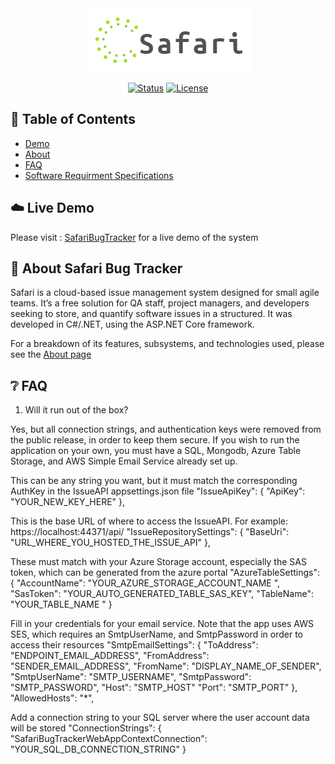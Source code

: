 <div align="center">
  <img src="https://github.com/DigitalCitizen110625/SafariBugTracker-Public/blob/master/ReadmeAssests/SafariLogo.png">
</div>

<div align="center">
 
  [![Status](https://img.shields.io/badge/status-active-success.svg?style=for-the-badge)]() 
  [![License](https://img.shields.io/badge/license-MIT-blue.svg?style=for-the-badge)](/LICENSE)
  
</div>

## 📝 Table of Contents

* [Demo](https://safaribugtracker.azurewebsites.net/)
* [About](https://github.com/DigitalCitizen110625/SafariBugTracker-Public#elephantabout-safari-bug-tracker)
* [FAQ](https://github.com/DigitalCitizen110625/SafariBugTracker-Public#grey_questionfaq)
* [Software Requirment Specifications](https://github.com/DigitalCitizen110625/SafariBugTracker-Public/SRS/SafariBugTracker_SRS.docx)

## :cloud:	Live Demo
Please visit : <a href="https://safaribugtracker.azurewebsites.net/">SafariBugTracker</a> for a live demo of the system


## :elephant:	About Safari Bug Tracker
Safari is a cloud-based issue management system designed for small agile teams. It’s a free solution for QA staff, project managers, and developers seeking to store, and quantify software issues in a structured. It was developed in C#/.NET, using the ASP.NET Core framework.

For a breakdown of its features, subsystems, and technologies used, please see the <a href="https://safaribugtracker.azurewebsites.net/Home/About">About page</a>


## :grey_question:	FAQ
1. Will it run out of the box?
 <p>Yes, but all connection strings, and authentication keys were removed from the public release, in order to keep them secure. If you wish to run the application on your own, you must have a SQL, Mongodb, Azure Table Storage, and AWS Simple Email Service already set up. </p>

This can be any string you want, but it must match the corresponding AuthKey in the IssueAPI appsettings.json file
  "IssueApiKey": {
    "ApiKey": "YOUR_NEW_KEY_HERE"
  },

This is the base URL of where to access the IssueAPI. For example: https://localhost:44371/api/
  "IssueRepositorySettings": {
    "BaseUri": "URL_WHERE_YOU_HOSTED_THE_ISSUE_API"
  },

These must match with your Azure Storage account, especially the SAS token, which can be generated from the azure portal
  "AzureTableSettings": {
    "AccountName": "YOUR_AZURE_STORAGE_ACCOUNT_NAME ",
    "SasToken": "YOUR_AUTO_GENERATED_TABLE_SAS_KEY",
    "TableName": "YOUR_TABLE_NAME "
  }

Fill in your credentials for your email service. Note that the app uses AWS SES, which requires an SmtpUserName, and SmtpPassword in order to access their resources
"SmtpEmailSettings": {
    "ToAddress": "ENDPOINT_EMAIL_ADDRESS",
    "FromAddress": "SENDER_EMAIL_ADDRESS",
    "FromName": "DISPLAY_NAME_OF_SENDER",
    "SmtpUserName": "SMTP_USERNAME",
    "SmtpPassword": "SMTP_PASSWORD",
    "Host": "SMTP_HOST"
    "Port": "SMTP_PORT"
  },
  "AllowedHosts": "*",

Add a connection string to your SQL server where the user account data will be stored
  "ConnectionStrings": {
    "SafariBugTrackerWebAppContextConnection": "YOUR_SQL_DB_CONNECTION_STRING"
  }